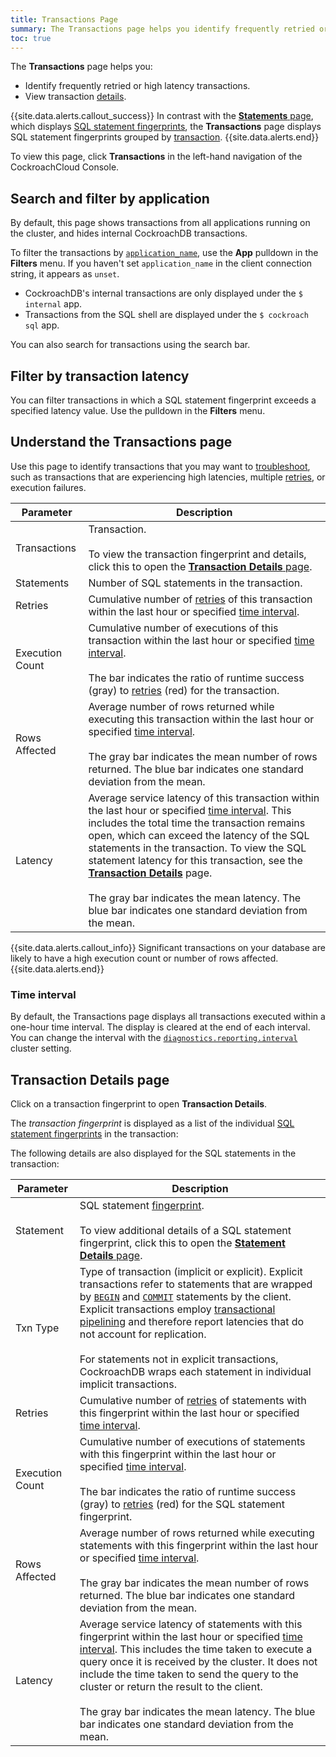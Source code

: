 ```yaml
---
title: Transactions Page
summary: The Transactions page helps you identify frequently retried or high latency transactions and view transaction details.
toc: true
---
```


The **Transactions** page helps you:

- Identify frequently retried or high latency transactions.
- View transaction [details](#transaction-details-page).

{{site.data.alerts.callout_success}}
In contrast with the [**Statements** page](statements-page.html), which displays [SQL statement fingerprints](statements-page.html#sql-statement-fingerprints), the **Transactions** page displays SQL statement fingerprints grouped by [transaction](../{{site.versions["stable"]}}/transactions.html).
{{site.data.alerts.end}}

To view this page, click **Transactions** in the left-hand navigation of the CockroachCloud Console.

## Search and filter by application

By default, this page shows transactions from all applications running on the cluster, and hides internal CockroachDB transactions.

To filter the transactions by [`application_name`](../{{site.versions["stable"]}}/connection-parameters.html#additional-connection-parameters), use the **App** pulldown in the **Filters** menu. If you haven't set `application_name` in the client connection string, it appears as `unset`.

- CockroachDB's internal transactions are only displayed under the `$ internal` app.
- Transactions from the SQL shell are displayed under the `$ cockroach sql` app.

You can also search for transactions using the search bar.

## Filter by transaction latency

You can filter transactions in which a SQL statement fingerprint exceeds a specified latency value. Use the pulldown in the **Filters** menu.

## Understand the Transactions page

Use this page to identify transactions that you may want to [troubleshoot](../{{site.versions["stable"]}}/query-behavior-troubleshooting.html), such as transactions that are experiencing high latencies, multiple [retries](../{{site.versions["stable"]}}/transactions.html#transaction-retries), or execution failures.

Parameter | Description
-----|------------
Transactions | Transaction.<br><br>To view the transaction fingerprint and details, click this to open the [**Transaction Details** page](#transaction-details-page).
Statements | Number of SQL statements in the transaction.
Retries | Cumulative number of [retries](../{{site.versions["stable"]}}/transactions.html#transaction-retries) of this transaction within the last hour or specified [time interval](statements-page.html#time-interval).
Execution Count | Cumulative number of executions of this transaction within the last hour or specified [time interval](#time-interval). <br><br>The bar indicates the ratio of runtime success (gray) to [retries](../{{site.versions["stable"]}}/transactions.html#transaction-retries) (red) for the transaction.
Rows Affected | Average number of rows returned while executing this transaction within the last hour or specified [time interval](#time-interval). <br><br>The gray bar indicates the mean number of rows returned. The blue bar indicates one standard deviation from the mean.
Latency | Average service latency of this transaction within the last hour or specified [time interval](#time-interval). This includes the total time the transaction remains open, which can exceed the latency of the SQL statements in the transaction. To view the SQL statement latency for this transaction, see the [**Transaction Details**](#transaction-details-page) page. <br><br>The gray bar indicates the mean latency. The blue bar indicates one standard deviation from the mean.

{{site.data.alerts.callout_info}}
Significant transactions on your database are likely to have a high execution count or number of rows affected.
{{site.data.alerts.end}}

### Time interval

By default, the Transactions page displays all transactions executed within a one-hour time interval. The display is cleared at the end of each interval. You can change the interval with the [`diagnostics.reporting.interval`](cluster-settings.html#settings) cluster setting.

## Transaction Details page

Click on a transaction fingerprint to open **Transaction Details**.

The *transaction fingerprint* is displayed as a list of the individual [SQL statement fingerprints](statements-page.html#sql-statement-fingerprints) in the transaction:

The following details are also displayed for the SQL statements in the transaction:

Parameter | Description
-----|------------
Statement | SQL statement [fingerprint](statements-page.html#sql-statement-fingerprints).<br><br>To view additional details of a SQL statement fingerprint, click this to open the [**Statement Details** page](statements-page.html#statement-details-page).
Txn Type | Type of transaction (implicit or explicit). Explicit transactions refer to statements that are wrapped by [`BEGIN`](../{{site.versions["stable"]}}/begin-transaction.html) and [`COMMIT`](../{{site.versions["stable"]}}/commit-transaction.html) statements by the client. Explicit transactions employ [transactional pipelining](../{{site.versions["stable"]}}/architecture/transaction-layer.html#transaction-pipelining) and therefore report latencies that do not account for replication.<br><br>For statements not in explicit transactions, CockroachDB wraps each statement in individual implicit transactions.
Retries | Cumulative number of [retries](../{{site.versions["stable"]}}/transactions.html#transaction-retries) of statements with this fingerprint within the last hour or specified [time interval](statements-page.html#time-interval).
Execution Count | Cumulative number of executions of statements with this fingerprint within the last hour or specified [time interval](statements-page.html#time-interval). <br><br>The bar indicates the ratio of runtime success (gray) to [retries](../{{site.versions["stable"]}}/transactions.html#transaction-retries) (red) for the SQL statement fingerprint.
Rows Affected | Average number of rows returned while executing statements with this fingerprint within the last hour or specified [time interval](statements-page.html#time-interval). <br><br>The gray bar indicates the mean number of rows returned. The blue bar indicates one standard deviation from the mean.
Latency | Average service latency of statements with this fingerprint within the last hour or specified [time interval](statements-page.html#time-interval). This includes the time taken to execute a query once it is received by the cluster. It does not include the time taken to send the query to the cluster or return the result to the client. <br><br>The gray bar indicates the mean latency. The blue bar indicates one standard deviation from the mean.
